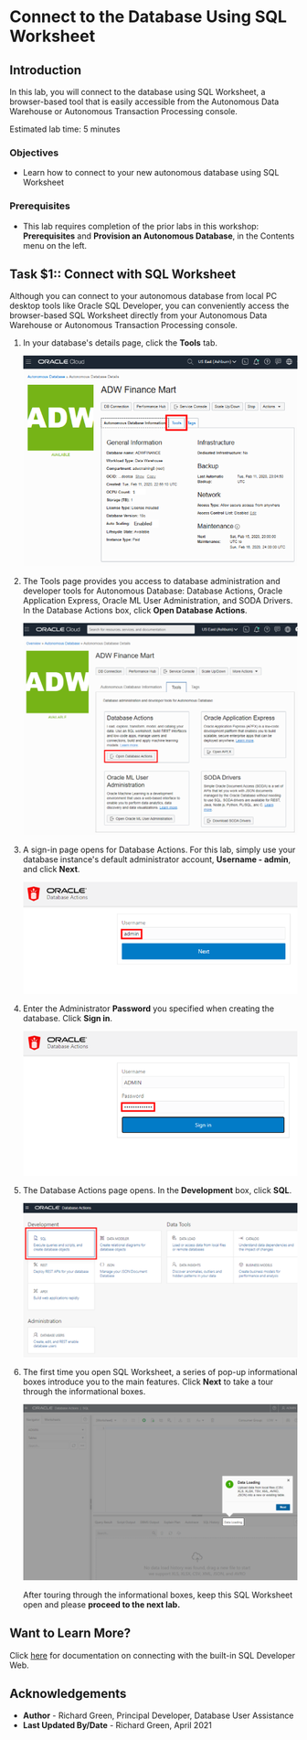 <!-- Updated April 16, 2021 -->


# Connect to the Database Using SQL Worksheet


## Introduction

In this lab, you will connect to the database using SQL Worksheet, a browser-based tool that is easily accessible from the Autonomous Data Warehouse or Autonomous Transaction Processing console.

Estimated lab time: 5 minutes

### Objectives

-   Learn how to connect to your new autonomous database using SQL Worksheet

### Prerequisites

-   This lab requires completion of the prior labs in this workshop: **Prerequisites** and **Provision an Autonomous Database**, in the Contents menu on the left.

## **Task $1::** Connect with SQL Worksheet

Although you can connect to your autonomous database from local PC desktop tools like Oracle SQL Developer, you can conveniently access the browser-based SQL Worksheet directly from your Autonomous Data Warehouse or Autonomous Transaction Processing console.
1. In your database's details page, click the **Tools** tab.

    ![](./images/Picture100-34.png " ")

2. The Tools page provides you access to database administration and developer tools for Autonomous Database: Database Actions, Oracle Application Express, Oracle ML User Administration, and SODA Drivers. In the Database Actions box, click **Open Database Actions**.

    ![](./images/Picture100-15.png " ")

3. A sign-in page opens for Database Actions. For this lab, simply use your database instance's default administrator account, **Username - admin**, and click **Next**.

    ![](./images/Picture100-16.png " ")

4. Enter the Administrator **Password** you specified when creating the database. Click **Sign in**.

    ![Enter the admin password.](./images/Picture100-16-password.png " ")

5. The Database Actions page opens. In the **Development** box, click **SQL**.

    ![Click on SQL.](./images/Picture100-16-click-sql.png " ")

6. The first time you open SQL Worksheet, a series of pop-up informational boxes introduce you to the main features. Click **Next** to take a tour through the informational boxes.

    ![](./images/Picture100-sql-worksheet.png " ")

    After touring through the informational boxes, keep this SQL Worksheet open and please **proceed to the next lab.**

## Want to Learn More?

Click [here](https://docs.oracle.com/en/cloud/paas/autonomous-data-warehouse-cloud/user/sql-developer-web.html#GUID-102845D9-6855-4944-8937-5C688939610F) for documentation on connecting with the built-in SQL Developer Web.

## Acknowledgements

- **Author** - Richard Green, Principal Developer, Database User Assistance
- **Last Updated By/Date** - Richard Green, April 2021
